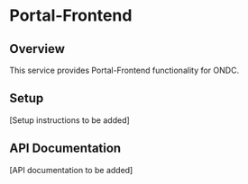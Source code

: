 # Portal-Frontend

## Overview
This service provides Portal-Frontend functionality for ONDC.

## Setup
[Setup instructions to be added]

## API Documentation
[API documentation to be added]
